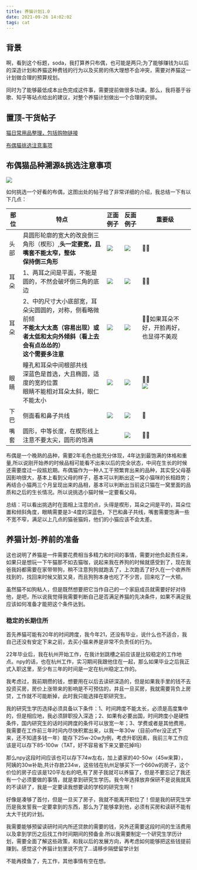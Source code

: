 ```yaml
---
title: 养猫计划1.0
date: 2021-09-26 14:02:02
tags: cat
---
```


## 背景

啊，看到这个标题，soda，我打算养只布偶，也可能是两只;为了能够赚钱为以后的深造计划和养猫这种费钱的行为以及买房的伟大理想不会冲突，需要对养猫这一计划做合理的预算规划。

同时为了能够最低成本出色完成这件事，需要提前做很多功课。那么，我将基于谷歌、知乎等站点给出的建议，对整个养猫计划做出一个合理的安排。

<!-- more -->

## 置顶-干货帖子

[猫日常用品整理，包括购物链接](https://www.dealmoon.com/guide/769595)

[布偶猫挑选注意事项](https://zhuanlan.zhihu.com/p/352278682)

## 布偶猫品种溯源&挑选注意事项

![](1.jpeg)

如何挑选一个好看的布偶，这图出处的帖子给了非常详细的介绍，我总结一下有以下几点：

| 部位 | 特点                                                         | 正面例子    | 反面例子    | 重要级                                 |
| ---- | ------------------------------------------------------------ | ----------- | ----------- | -------------------------------------- |
| 头部 | 具圆形轮廓的宽大的改良倒三角形（楔形）,**头一定要宽，且嘴套不能太窄，整体**</br>**保持倒三角形** | ![](3.jpg)  | ![](4.jpg)  | 🌟🌟                                     |
| 耳朵 | 1、两耳之间是平面，不能是圆的，不然会破坏倒三角的底边</br>   | ![](6.jpg)  | ![](5.jpg)  | 🌟🌟                                     |
| 耳朵 | 2、中的尺寸大小底部宽，耳朵尖圆圆的，对称，侧看略微前倾<br />**不能太大太高（容易出现）或者太低和太向外倾斜（看上去会有点怂怂的）<br />这个需要多注意** | ![](7.jpg)  | ![](8.jpg)  | 🌟🌟如果耳朵不好，开脸再好，也显得不美观 |
| 眼睛 | 瞳孔和耳朵中间根部共线<br />深蓝色是首选，大且椭圆，适度的宽的位置<br />眼睛不能相对耳朵太斜，眼仁不能太小 | ![](10.jpg) | ![](11.jpg) | 🌟🌟<br />![](9.jpg)                     |
| 下巴 | 侧面看和鼻子共线                                             | ![](12.jpg) | ![](14.jpg) | 🌟                                      |
| 嘴套 | 圆形，中等长度，在楔形线上<br />注意不要太尖，圆形的饱满     |             | ![](13.jpg) | 🌟🌟                                     |

布偶是一个晚熟的品种，需要2年毛色也能充分体现，4年达到最饱满的体格和重量,所以说刚开始养的时候品相可能看不出来以后的完全状态，中间在生长的时候还需要度过一段尴尬期。布偶猫作为一种人工干预繁育出来的品种，其实受父母基因影响很大，基本上看到父母的样子，基本可以判断出这一窝小猫咪的长相趋势；再结合小猫两三个月呈现出来的品相，基本可以判断出当前这只猫在一窝里面的品质和之后的生长情况。所以说挑选小猫时候一定要看父母。

总结：可以看出挑选时在面相上注意的点，头得是楔形，耳朵之间是平的，耳朵位置和倾斜角度，眼睛需要是3-4度的深蓝色，下巴和鼻子共线，嘴套需要饱满一些不宽不窄，满足以上几点的猫爸猫妈，他们的小猫应该不会太差。

## 养猫计划-养前的准备

这也说明了养猫是一件需要花费相当多精力和时间的事情，需要对他负起责任来，如果只是想玩一下午猫那不如去猫咖，说起来我在养狗的时候就感受到了，现在我爸我妈都需要在家带带狗，稍不注意狗狗就跑丢了，上次跑丢了好久在一个收养所找到的，找回来时候又脏又臭，而且狗狗本身也吃了不少苦，回来吃了一大顿。

虽然猫不如狗粘人，但是既然想要把它当作自己的一个家庭成员就需要好好对待他，是吧，所以说我觉得我需要判断自己是否满足养猫的先决条件，如果不满足我应该如何准备才能把这个条件达到。

### 稳定的长期住所

首先养猫可能有20年的时间跨度，我今年21，还没有毕业，说什么也不适合，我自己还没有安定下来之前，去买小猫来养是非常不负责任的行为。

22年毕业后，我在杭州开始工作，在我计划跳槽之前应该是比较稳定的工作地点。npy的话，也在杭州工作，实习期间我跟他住在一起，那么如果毕业之后我正式入职这里，至少有三年的时间是一定在杭州稳定工作的。

我考虑过，我前期攒的钱，想要用在以后去读研深造的，但是如果我手里的钱不去投资买房，房价上涨带来的影响是不可预估的，并且一旦买房，我就需要背负上房贷，工作就不可能断掉，此时我只能选择在职研究生。

我的研究生学历选择必须具备以下条件：1、时间跨度不能太长，必须是高度集中的，但是相应地，我必须辞职投入深造；2、如果有必要出国，时间跨度小是硬性条件，国内研究生的话时间跨度的条件可以放宽一年；3、学费或者是其他费用，我需要在工作前三年时间内尽快积累出来，以我一年30w（目前offer没正式下来，还不知道多钱一年）能存下25w-20w为例，考虑升职因素，我前三年工作应该是可以存下85-100w（TAT，好不容易省下来又要花掉吗）

那么npy这段时间应该也可以存下74w左右，加上婆家的40-50w（45w来算），阿姨的30w补助,共计存款234w，这些钱在杭州足够买下一个660w的房子，这个价位的房子应该是120平左右的吧,有了房子我就可以养猫了，但是不要忘记了我还有一个必须要做的事情，就是拿到研究生学历。我今年选择放弃保研不是说我就真的不读研了，我是一定要读我想要读的学校的研究生啊！

好像是凑够了首付，但是一旦买了房子，我就不能离开职位了！但是我的研究生学历是我发誓我一定要拿到的东西，那么为了能够拿到他，必须有买房和读研不能有太大干扰的计划。

我需要能够预留读研时间内所还贷款的需要的钱，另外还需要这段时间的生活费用以及拿到学历之后找工作时间期间的预备金.所以我需要制定一个研究生学历计划，需要全面了解这些政策，和我以后的发展方向，再考虑如何能够把这些钱提前赚到。感觉这个养猫计划里说不完了...请移步隔壁留学计划

不能再摸鱼了，先工作，其他事情有空在想。













